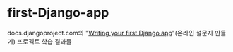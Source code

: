 # first-Django-app
docs.djangoproject.com의 "[Writing your first Django app](https://docs.djangoproject.com/en/4.0/intro/tutorial01/)"(온라인 설문지 만들기) 프로젝트 학습 결과물
